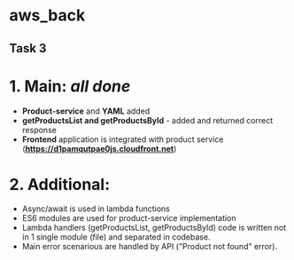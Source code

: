 # aws_back

## Task 3

# 1. Main: _all done_

- **Product-service** and **YAML** added
- **getProductsList and getProductsById** - added and returned correct response
- **Frontend** application is integrated with product service (**https://d1pamqutpae0js.cloudfront.net**)

# 2. Additional:

- Async/await is used in lambda functions
- ES6 modules are used for product-service implementation
- Lambda handlers (getProductsList, getProductsById) code is written not in 1 single module (file) and separated in codebase.
- Main error scenarious are handled by API ("Product not found" error).
